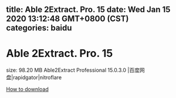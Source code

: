 
title: Able 2Extract. Pro. 15
date: Wed Jan 15 2020 13:12:48 GMT+0800 (CST)    
categories: baidu
---

# Able 2Extract. Pro. 15
size: 98.20 MB
 Able2Extract Professional 15.0.3.0 |百度网盘|rapidgator|nitroflare
 

[How to download](https://bpcam.bemobtrk.com/go/2ceec3aa-1ca2-46d6-b9ff-aaa5c184517c?jno=526)